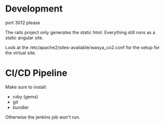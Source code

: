 
Development
===========

port 3012 please

The rails project only generates the static html. Everything still runs as a static angular site.

Look at the /etc/apache2/sites-available/wasya_co2.conf for the setup for the virtual site.

CI/CD Pipeline
==============

Make sure to install:
* ruby (gems)
* git
* bundler

Otherwise the jenkins job won't run.


